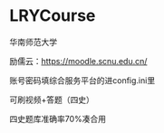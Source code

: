 # LRYCourse

华南师范大学

励儒云：https://moodle.scnu.edu.cn/

账号密码填综合服务平台的进config.ini里

可刷视频+答题（四史）

四史题库准确率70%凑合用
